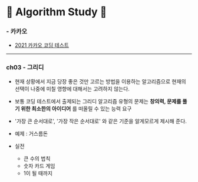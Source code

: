 # 🍉 Algorithm Study 🍉



### - 카카오 

- [2021 카카오 코딩 테스트](../카카오)

---

### ch03 - 그리디

- 현재 상황에서 지금 당장 좋은 것만 고르는 방법을 이용하는 알고리즘으로 현재의 선택이 나중에 미칠 영향에 대해서는 고려하지 않는다.

- 보통 코딩 테스트에서 출제되는 그리디 알고리즘 유형의 문제는 **창의력, 문제를 풀기 위한 최소한의 아이디어** 를 떠올릴 수 있는 능력 요구

- '가장 큰 순서대로', '가장 작은 순서대로' 와 같은 기준을 알게모르게 제시해 준다.

- 예제 : 거스름돈

- 실전

  - 큰 수의 법칙
  - 숫자 카드 게임
  - 1이 될 때까지

  